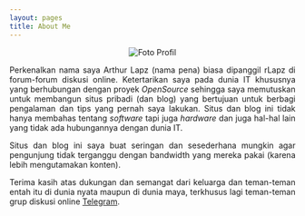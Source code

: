 ```yaml
---
layout: pages
title: About Me
---
```

<p align="center">
  <img src="https://raw.githubusercontent.com/rlapz/rlapz.github.io/master/img/profile.png" alt="Foto Profil"/>
</p>

<p align="justify">Perkenalkan nama saya Arthur Lapz (nama pena) biasa dipanggil rLapz di forum-forum diskusi online. Ketertarikan saya pada dunia IT khususnya yang berhubungan dengan proyek <i>OpenSource</i> sehingga saya memutuskan untuk membangun situs pribadi (dan blog) yang bertujuan untuk berbagi pengalaman dan tips yang pernah saya lakukan. Situs dan blog ini tidak hanya membahas tentang <i>software</i> tapi juga <i>hardware</i> dan juga hal-hal lain yang tidak ada hubungannya dengan dunia IT.</p>
<p align="justify">Situs dan blog ini saya buat seringan dan sesederhana mungkin agar pengunjung tidak terganggu dengan bandwidth yang mereka pakai (karena lebih mengutamakan konten).</p>
<p align="justify">Terima kasih atas dukungan dan semangat dari keluarga dan teman-teman entah itu di dunia nyata maupun di dunia maya, terkhusus lagi teman-teman grup diskusi online <a href="https://telegram.org/rlapz">Telegram</a>.</p>

